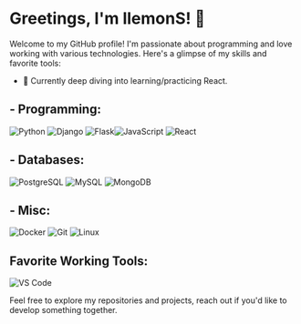 # Greetings, I'm llemonS! 👋

Welcome to my GitHub profile! I'm passionate about programming and love working with various technologies. Here's a glimpse of my skills and favorite tools:
- 🌱 Currently deep diving into learning/practicing React.

## - Programming:
![Python](https://img.icons8.com/color/48/000000/python.png) ![Django](https://img.icons8.com/color/48/000000/django.png) ![Flask](https://img.icons8.com/?size=50&id=MHcMYTljfKOr&format=png)![JavaScript](https://img.icons8.com/color/48/000000/javascript.png) ![React](https://img.icons8.com/?size=50&id=122637&format=png) 

## - Databases:

![PostgreSQL](https://img.icons8.com/color/48/000000/postgreesql.png) ![MySQL](https://img.icons8.com/color/48/000000/mysql.png) ![MongoDB](https://img.icons8.com/color/48/000000/mongodb.png)

## - Misc:
![Docker](https://img.icons8.com/color/48/000000/docker.png) ![Git](https://img.icons8.com/color/48/000000/git.png) ![Linux](https://img.icons8.com/color/48/000000/linux.png)

## Favorite Working Tools:
![VS Code](https://img.icons8.com/color/48/000000/visual-studio-code-2019.png)

Feel free to explore my repositories and projects, reach out if you'd like to develop something together.
